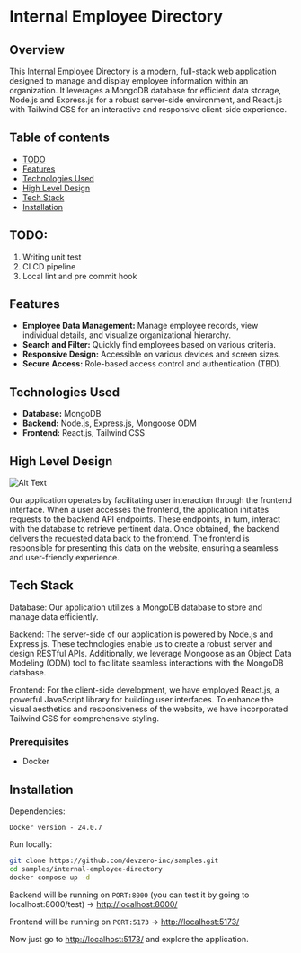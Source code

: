 # Internal Employee Directory

## Overview
This Internal Employee Directory is a modern, full-stack web application designed to manage and display employee information within an organization. It leverages a MongoDB database for efficient data storage, Node.js and Express.js for a robust server-side environment, and React.js with Tailwind CSS for an interactive and responsive client-side experience.

## Table of contents
- [TODO](#todo)
- [Features](#features)
- [Technologies Used](#technologies-used)
- [High Level Design](#high-level-design)
- [Tech Stack](#tech-stack)
- [Installation](#installation)


## TODO:
1. Writing unit test
3. CI CD pipeline
4. Local lint and pre commit hook

## Features
- **Employee Data Management:** Manage employee records, view individual details, and visualize organizational hierarchy.
- **Search and Filter:** Quickly find employees based on various criteria.
- **Responsive Design:** Accessible on various devices and screen sizes.
- **Secure Access:** Role-based access control and authentication (TBD).


## Technologies Used
- **Database:** MongoDB
- **Backend:** Node.js, Express.js, Mongoose ODM
- **Frontend:** React.js, Tailwind CSS


## High Level Design

![Alt Text](https://i.imgur.com/S7Fwpg1.jpeg)

Our application operates by facilitating user interaction through the frontend interface. When a user accesses the frontend, the application initiates requests to the backend API endpoints. These endpoints, in turn, interact with the database to retrieve pertinent data. Once obtained, the backend delivers the requested data back to the frontend. The frontend is responsible for presenting this data on the website, ensuring a seamless and user-friendly experience.

## Tech Stack

Database: Our application utilizes a MongoDB database to store and manage data efficiently.

Backend: The server-side of our application is powered by Node.js and Express.js. These technologies enable us to create a robust server and design RESTful APIs. Additionally, we leverage Mongoose as an Object Data Modeling (ODM) tool to facilitate seamless interactions with the MongoDB database.

Frontend: For the client-side development, we have employed React.js, a powerful JavaScript library for building user interfaces. To enhance the visual aesthetics and responsiveness of the website, we have incorporated Tailwind CSS for comprehensive styling.


### Prerequisites
- Docker
## Installation

Dependencies:
```
Docker version - 24.0.7
```


Run locally: 
```bash
git clone https://github.com/devzero-inc/samples.git
cd samples/internal-employee-directory
docker compose up -d
```
Backend will be running on ```PORT:8000``` (you can test it by going to localhost:8000/test) -> [http://localhost:8000/](http://localhost:8000/)

Frontend will be running on ```PORT:5173``` -> [http://localhost:5173/](http://localhost:5173/)

Now just go to [http://localhost:5173/](http://localhost:5173/) and explore the application.


